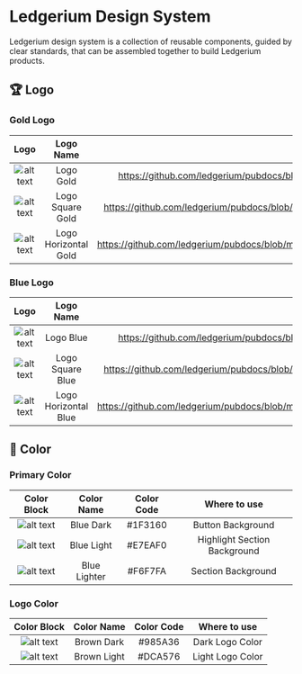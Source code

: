 # Ledgerium Design System

Ledgerium design system is a collection of reusable components, guided by clear standards, that can be assembled together to build Ledgerium products.


##


## 🏆 Logo

### Gold Logo

| Logo        | Logo Name           | Where to find  |
| :-------------: |:-------------:|:-------------:|
| ![alt text](https://github.com/ledgerium/pubdocs/blob/master/DesignSystemAssets/Ledgerium_logo_gold.svg "#Ledgerium_logo_gold")    | Logo Gold |https://github.com/ledgerium/pubdocs/blob/master/DesignSystemAssets/Ledgerium_logo_gold.svg | 
| ![alt text](https://github.com/ledgerium/pubdocs/blob/master/DesignSystemAssets/Ledgerium_logosquare_gold.svg "#Ledgerium_logosquare_gold")    | Logo Square Gold | https://github.com/ledgerium/pubdocs/blob/master/DesignSystemAssets/Ledgerium_logosquare_gold.svg | 
| ![alt text](https://github.com/ledgerium/pubdocs/blob/master/DesignSystemAssets/Ledgerium_logohorizontal_gold.svg "#Ledgerium_logohorizontal_gold")    | Logo Horizontal Gold | https://github.com/ledgerium/pubdocs/blob/master/DesignSystemAssets/Ledgerium_logohorizontal_gold.svg | 

### Blue Logo

| Logo        | Logo Name           | Where to find  |
| :-------------: |:-------------:|:-------------:|
| ![alt text](https://github.com/ledgerium/pubdocs/blob/master/DesignSystemAssets/Ledgerium_logo_blue.svg "#Ledgerium_logo_blue")    | Logo Blue | https://github.com/ledgerium/pubdocs/blob/master/DesignSystemAssets/Ledgerium_logo_blue.svg |
| ![alt text](https://github.com/ledgerium/pubdocs/blob/master/DesignSystemAssets/Ledgerium_logosquare_blue.svg "#Ledgerium_logosquare_blue")    | Logo Square Blue | https://github.com/ledgerium/pubdocs/blob/master/DesignSystemAssets/Ledgerium_logosquare_blue.svg |
| ![alt text](https://github.com/ledgerium/pubdocs/blob/master/DesignSystemAssets/Ledgerium_logohorizontal_blue.svg "#Ledgerium_logohorizontal_blue")    | Logo Horizontal Blue | https://github.com/ledgerium/pubdocs/blob/master/DesignSystemAssets/Ledgerium_logohorizontal_blue.svg |




## 🌈 Color

### Primary Color

| Color Block        | Color Name           | Color Code  | Where to use  |
| :-------------: |:-------------:|:-----:|:-----:|
| ![alt text](https://github.com/ledgerium/pubdocs/blob/master/DesignSystemAssets/ColorBlock/1F3160.svg "#1F3160")    | Blue Dark | #1F3160 | Button Background |
| ![alt text](https://github.com/ledgerium/pubdocs/blob/master/DesignSystemAssets/ColorBlock/E7EAF0.svg "#E7EAF0")    | Blue Light | #E7EAF0 | Highlight Section Background |
| ![alt text](https://github.com/ledgerium/pubdocs/blob/master/DesignSystemAssets/ColorBlock/F6F7FA.svg "#F6F7FA")    | Blue Lighter | #F6F7FA | Section Background |

### Logo Color

| Color Block        | Color Name           | Color Code  | Where to use  |
| :-------------: |:-------------:|:-----:|:-----:|
| ![alt text](https://github.com/ledgerium/pubdocs/blob/master/DesignSystemAssets/ColorBlock/985A36.svg "#985A36")    | Brown Dark | #985A36 | Dark Logo Color |
| ![alt text](https://github.com/ledgerium/pubdocs/blob/master/DesignSystemAssets/ColorBlock/dca576.svg "#DCA576")    | Brown Light | #DCA576 | Light Logo Color |



